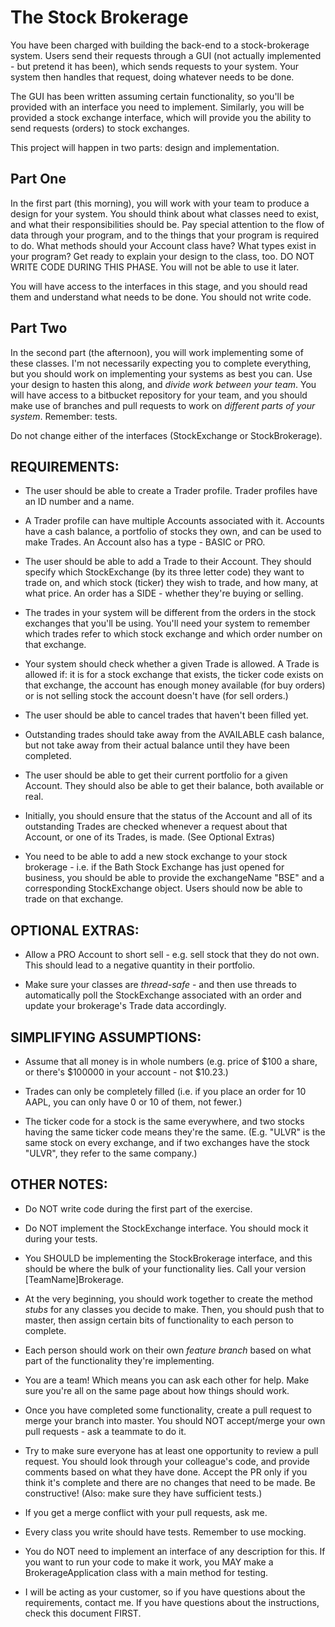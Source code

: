 # The Stock Brokerage
You have been charged with building the back-end to a stock-brokerage system. Users send their requests through a GUI (not actually implemented - but pretend it has been), which sends requests to your system. Your system then handles that request, doing whatever needs to be done.

The GUI has been written assuming certain functionality, so you'll be provided with an interface you need to implement. Similarly, you will be provided a stock exchange interface, which will provide you the ability to send requests (orders) to stock exchanges.

This project will happen in two parts: design and implementation.

## Part One
In the first part (this morning), you will work with your team to produce a design for your system. You should think about what classes need to exist, and what their responsibilities should be. Pay special attention to the flow of data through your program, and to the things that your program is required to do. What methods should your Account class have? What types exist in your program? Get ready to explain your design to the class, too. DO NOT WRITE CODE DURING THIS PHASE. You will not be able to use it later.

You will have access to the interfaces in this stage, and you should read them and understand what needs to be done. You should not write code.

## Part Two
In the second part (the afternoon), you will work implementing some of these classes. I'm not necessarily expecting you to complete everything, but you should work on implementing your systems as best you can. Use your design to hasten this along, and _divide work between your team_. You will have access to a bitbucket repository for your team, and you should make use of branches and pull requests to work on _different parts of your system_. Remember: tests.

Do not change either of the interfaces (StockExchange or StockBrokerage).
## REQUIREMENTS:
- The user should be able to create a Trader profile. Trader profiles have an ID number and a name.

- A Trader profile can have multiple Accounts associated with it. Accounts have a cash balance, a portfolio of stocks they own, and can be used to make Trades. An Account also has a type - BASIC or PRO.

- The user should be able to add a Trade to their Account. They should specify which StockExchange (by its three letter code) they want to trade on, and which stock (ticker) they wish to trade, and how many, at what price. An order has a SIDE - whether they're buying or selling.

- The trades in your system will be different from the orders in the stock exchanges that you'll be using. You'll need your system to remember which trades refer to which stock exchange and which order number on that exchange.

- Your system should check whether a given Trade is allowed. A Trade is allowed if: it is for a stock exchange that exists, the ticker code exists on that exchange, the account has enough money available (for buy orders) or is not selling stock the account doesn't have (for sell orders.)

- The user should be able to cancel trades that haven't been filled yet.

- Outstanding trades should take away from the AVAILABLE cash balance, but not take away from their actual balance until they have been completed.

- The user should be able to get their current portfolio for a given Account. They should also be able to get their balance, both available or real.

- Initially, you should ensure that the status of the Account and all of its outstanding Trades are checked whenever a request about that Account, or one of its Trades, is made. (See Optional Extras)

- You need to be able to add a new stock exchange to your stock brokerage - i.e. if the Bath Stock Exchange has just opened for business, you should be able to provide the exchangeName "BSE" and a corresponding StockExchange object. Users should now be able to trade on that exchange.

## OPTIONAL EXTRAS:
- Allow a PRO Account to short sell - e.g. sell stock that they do not own. This should lead to a negative quantity in their portfolio.

- Make sure your classes are _thread-safe_ - and then use threads to automatically poll the StockExchange associated with an order and update your brokerage's Trade data accordingly.

## SIMPLIFYING ASSUMPTIONS:
- Assume that all money is in whole numbers (e.g. price of $100 a share, or there's $100000 in your account - not $10.23.)

- Trades can only be completely filled (i.e. if you place an order for 10 AAPL, you can only have 0 or 10 of them, not fewer.)

- The ticker code for a stock is the same everywhere, and two stocks having the same ticker code means they're the same. (E.g. "ULVR" is the same stock on every exchange, and if two exchanges have the stock "ULVR", they refer to the same company.)

## OTHER NOTES:
- Do NOT write code during the first part of the exercise.

- Do NOT implement the StockExchange interface. You should mock it during your tests.

- You SHOULD be implementing the StockBrokerage interface, and this should be where the bulk of your functionality lies. Call your version [TeamName]Brokerage.

- At the very beginning, you should work together to create the method _stubs_ for any classes you decide to make. Then, you should push that to master, then assign certain bits of functionality to each person to complete.

- Each person should work on their own _feature branch_ based on what part of the functionality they're implementing.

- You are a team! Which means you can ask each other for help. Make sure you're all on the same page about how things should work.

- Once you have completed some functionality, create a pull request to merge your branch into master. You should NOT accept/merge your own pull requests - ask a teammate to do it.

- Try to make sure everyone has at least one opportunity to review a pull request. You should look through your colleague's code, and provide comments based on what they have done. Accept the PR only if you think it's complete and there are no changes that need to be made. Be constructive! (Also: make sure they have sufficient tests.)

- If you get a merge conflict with your pull requests, ask me.

- Every class you write should have tests. Remember to use mocking.

- You do NOT need to implement an interface of any description for this. If you want to run your code to make it work, you MAY make a BrokerageApplication class with a main method for testing.

- I will be acting as your customer, so if you have questions about the requirements, contact me. If you have questions about the instructions, check this document FIRST.
